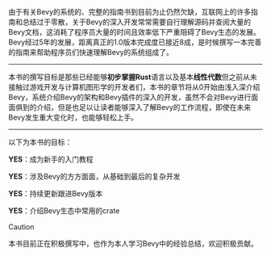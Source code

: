 

​	由于有关Bevy的系统的、完整的指南书到目前为止仍然欠缺，互联网上的许多指南和总结过于零散，关于Bevy的深入开发常常需要自行理解源码并查阅大量的Bevy文档，这消耗了程序员大量的时间且效率低下严重阻碍了Bevy生态的发展。Bevy经过5年的发展，距离真正的1.0版本完成度已接近8成，是时候撰写一本完善的指南来帮助程序员们快速理解Bevy的系统组成了。

---

​	本书的撰写目标是那些已经能够**初步掌握Rust**语言以及基本**线性代数**但之前从未接触过游戏开发与计算机图形学的开发者们，本书的章节将从0开始由浅入深介绍Bevy，系统介绍Bevy的架构和Bevy插件的深入的开发，虽然不会对Bevy进行面面俱到的介绍，但是也足以让读者能够深入了解Bevy的工作流程，即使在未来Bevy发生重大变化时，也能够轻松上手。

---

以下为本书的目标：

**YES**：成为新手的入门教程

**YES**：涉及Bevy的方方面面，从基础到最后的复杂开发

**YES**：持续更新跟进Bevy版本

**YES**：介绍Bevy生态中常用的crate

> [!CAUTION]
>
> 本书目前正在积极撰写中，也作为本人学习Bevy中的经验总结，欢迎积极贡献。